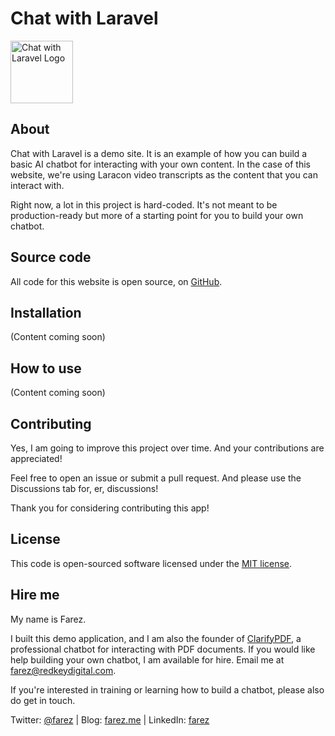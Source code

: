 # Chat with Laravel

<div>
    <a href="https://chatwithlaravel.com" target="_blank"><img src="https://chatwithlaravel.com/images/logo.svg" width="100" alt="Chat with Laravel Logo"></a>
</div>

## About

Chat with Laravel is a demo site. It is an example of how you can build a basic AI chatbot for interacting with your own content. In the case of this website, we're using Laracon video transcripts as the content that you can interact with.

Right now, a lot in this project is hard-coded. It's not meant to be production-ready but more of a starting point for you to build your own chatbot.

## Source code

All code for this website is open source, on [GitHub](https://github.com/farez/chatwithlaravel).

## Installation 

(Content coming soon)

## How to use

(Content coming soon)

## Contributing

Yes, I am going to improve this project over time. And your contributions are appreciated!

Feel free to open an issue or submit a pull request. And please use the Discussions tab for, er, discussions!

Thank you for considering contributing this app! 

## License

This code is open-sourced software licensed under the [MIT license](https://opensource.org/licenses/MIT).

## Hire me 

My name is Farez. 

I built this demo application, and I am also the founder of [ClarifyPDF](https://clarifypdf.com), a professional chatbot for interacting with PDF documents. If you would like help building your own chatbot, I am available for hire. Email me at farez@redkeydigital.com.

If you're interested in training or learning how to build a chatbot, please also do get in touch.

Twitter: [@farez](https://twitter.com/farez) | Blog: [farez.me](https://farez.me) | LinkedIn: [farez](https://www.linkedin.com/in/farez/)

